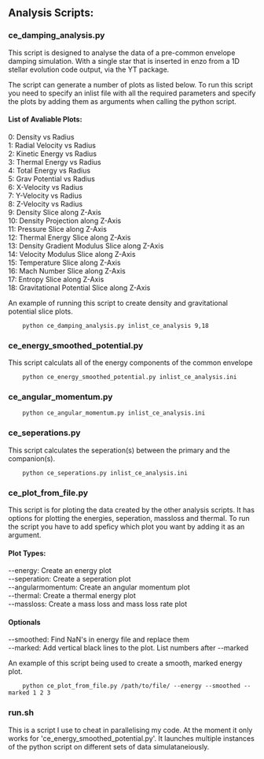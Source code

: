 ## Analysis Scripts:
### ce_damping_analysis.py
This script is designed to analyse the data of a pre-common
envelope damping simulation. With a single star that is inserted 
in enzo from a 1D stellar evolution code output, via the YT package.

The script can generate a number of plots as listed below. 
To run this script you need to specify an inlist file with all the 
required parameters and specify the plots by adding them as 
arguments when calling the python script. 


#### List of Avaliable Plots:

0: Density vs Radius          
1: Radial Velocity vs Radius        
2: Kinetic Energy vs Radius   
3: Thermal Energy vs Radius   
4: Total Energy vs Radius     
5: Grav Potential vs Radius   
6: X-Velocity vs Radius        
7: Y-Velocity vs Radius       
8: Z-Velocity vs Radius       
9: Density Slice along Z-Axis                   
10: Density Projection along Z-Axis    
11: Pressure Slice along Z-Axis     
12: Thermal Energy Slice along Z-Axis       
13: Density Gradient Modulus Slice along Z-Axis   
14: Velocity Modulus Slice along Z-Axis      
15: Temperature Slice along Z-Axis     
16: Mach Number Slice along Z-Axis      
17: Entropy Slice along Z-Axis       
18: Gravitational Potential Slice along Z-Axis     

An example of running this script to create density and gravitational potential
slice plots.
```
    python ce_damping_analysis.py inlist_ce_analysis 9,18
```
### ce_energy_smoothed_potential.py
This script calculats all of the energy components of the common envelope
```
    python ce_energy_smoothed_potential.py inlist_ce_analysis.ini
```

### ce_angular_momentum.py
```
    python ce_angular_momentum.py inlist_ce_analysis.ini
```
### ce_seperations.py
This script calculates the seperation(s) between the primary and the companion(s).
```
    python ce_seperations.py inlist_ce_analysis.ini
```

### ce_plot_from_file.py
This script is for ploting the data created by the other analysis scripts.
It has options for plotting the energies, seperation, massloss and thermal.
To run the script you have to add speficy which plot you want by adding it as
an argument. 

#### Plot Types:
--energy: Create an energy plot  
--seperation: Create a seperation plot  
--angularmomentum: Create an angular momentum plot  
--thermal: Create a thermal energy plot  
--massloss: Create a mass loss and mass loss rate plot  

#### Optionals
--smoothed: Find NaN's in energy file and replace them  
--marked: Add vertical black lines to the plot. List numbers after --marked   

An example of this script being used to create a smooth, marked energy plot.
```
    python ce_plot_from_file.py /path/to/file/ --energy --smoothed --marked 1 2 3
```

### run.sh
This is a script I use to cheat in parallelising my code. At the moment it only works
for 'ce_energy_smoothed_potential.py'. It launches multiple instances of the python script
on different sets of data simulataneiously.
